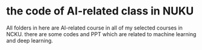 # the code of AI-related class in NUKU

All folders in here are AI-related course in all of my selected courses in NCKU.
there are some codes and PPT which are related to machine learning and deep learning.

